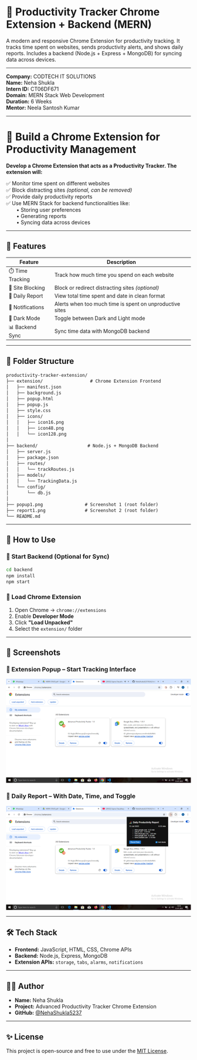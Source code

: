 # 🚀 Productivity Tracker Chrome Extension + Backend (MERN)

A modern and responsive Chrome Extension for productivity tracking. It tracks time spent on websites, sends productivity alerts, and shows daily reports. Includes a backend (Node.js + Express + MongoDB) for syncing data across devices.

---

**Company:** CODTECH IT SOLUTIONS  
**Name:** Neha Shukla  
**Intern ID:** CT06DF671  
**Domain:** MERN Stack Web Development  
**Duration:** 6 Weeks  
**Mentor:** Neela Santosh Kumar  

---

# 🚀 Build a Chrome Extension for Productivity Management

**Develop a Chrome Extension that acts as a Productivity Tracker. The extension will:**

✅ Monitor time spent on different websites  
✅ Block distracting sites *(optional, can be removed)*  
✅ Provide daily productivity reports  
✅ Use MERN Stack for backend functionalities like:  
  • Storing user preferences  
  • Generating reports  
  • Syncing data across devices  


---

## 🧩 Features

| Feature          | Description                                              |
| ---------------- | -------------------------------------------------------- |
| ⏱️ Time Tracking | Track how much time you spend on each website            |
| 🚫 Site Blocking | Block or redirect distracting sites *(optional)*         |
| 📅 Daily Report  | View total time spent and date in clean format           |
| 🔔 Notifications | Alerts when too much time is spent on unproductive sites |
| 🌙 Dark Mode     | Toggle between Dark and Light mode                       |
| 📊 Backend Sync  | Sync time data with MongoDB backend                      |

---

## 📁 Folder Structure

```
productivity-tracker-extension/
├── extension/                  # Chrome Extension Frontend
│   ├── manifest.json
│   ├── background.js
│   ├── popup.html
│   ├── popup.js
│   ├── style.css
│   ├── icons/
│   │   ├── icon16.png
│   │   ├── icon48.png
│   │   └── icon128.png
│
├── backend/                   # Node.js + MongoDB Backend
│   ├── server.js
│   ├── package.json
│   ├── routes/
│   │   └── trackRoutes.js
│   ├── models/
│   │   └── TrackingData.js
│   └── config/
│       └── db.js
│
├── popup1.png                # Screenshot 1 (root folder)
├── report1.png               # Screenshot 2 (root folder)
└── README.md
```

---

## 🚀 How to Use

### 🔹 Start Backend (Optional for Sync)

```bash
cd backend
npm install
npm start
```

### 🔹 Load Chrome Extension

1. Open Chrome → `chrome://extensions`
2. Enable **Developer Mode**
3. Click **"Load Unpacked"**
4. Select the `extension/` folder

---

## 📸 Screenshots

### 🔹 Extension Popup – Start Tracking Interface

![Popup Interface](popup1.png)

### 🔹 Daily Report – With Date, Time, and Toggle

![Daily Report](report1.png)

---

## 🛠 Tech Stack

* **Frontend:** JavaScript, HTML, CSS, Chrome APIs
* **Backend:** Node.js, Express, MongoDB
* **Extension APIs:** `storage`, `tabs`, `alarms`, `notifications`

---

## 👩‍💻 Author

* **Name:** Neha Shukla
* **Project:** Advanced Productivity Tracker Chrome Extension
* **GitHub:** [@NehaShukla5237](https://github.com/NehaShukla5237)

---

## ✨ License

This project is open-source and free to use under the [MIT License](LICENSE).

